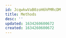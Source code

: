 ```yaml
---
id: JcqwkwVaB0zoH6hPMRcDM
title: Methods
desc: ''
updated: 1634260600672
created: 1634260600672
---
```


